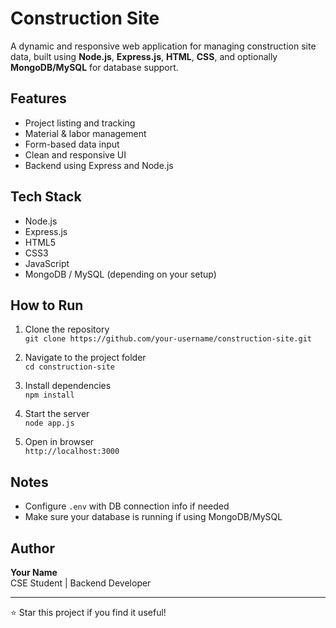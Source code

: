 # Construction Site

A dynamic and responsive web application for managing construction site data, built using **Node.js**, **Express.js**, **HTML**, **CSS**, and optionally **MongoDB/MySQL** for database support.

## Features

- Project listing and tracking
- Material & labor management
- Form-based data input
- Clean and responsive UI
- Backend using Express and Node.js

## Tech Stack

- Node.js
- Express.js
- HTML5
- CSS3
- JavaScript
- MongoDB / MySQL (depending on your setup)

## How to Run

1. Clone the repository  
   `git clone https://github.com/your-username/construction-site.git`

2. Navigate to the project folder  
   `cd construction-site`

3. Install dependencies  
   `npm install`

4. Start the server  
   `node app.js`

5. Open in browser  
   `http://localhost:3000`

## Notes

- Configure `.env` with DB connection info if needed
- Make sure your database is running if using MongoDB/MySQL

## Author

**Your Name**  
CSE Student | Backend Developer

---

⭐️ Star this project if you find it useful!
